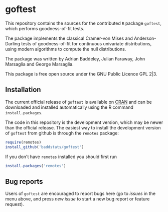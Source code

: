 # goftest

This repository contains the sources for the
contributed `R` package `goftest`, which performs
goodness-of-fit tests.

The package implements the classical Cramer-von Mises
and Anderson-Darling tests of goodness-of-fit
for continuous univariate distributions, using modern
algorithms to compute the null distributions.

The package was written by Adrian Baddeley, Julian Faraway,
John Marsaglia and George Marsaglia.

This package is free open source under the GNU Public Licence GPL 2|3.

## Installation

The current official release of `goftest` is available
on [CRAN](http://cran.r-project.org/web/packages/goftest)
and can be downloaded and installed automatically
using the R command `install.packages`. 

The code in this repository is the development version,
which may be newer than the official release.
The easiest way to install the development version of `goftest` 
from github is through the `remotes` package:

```R
require(remotes)
install_github('baddstats/goftest')
```

If you don't have `remotes` installed you should first run

```R
install.packages('remotes')
```

## Bug reports 

Users of `goftest` are encouraged to report bugs here 
(go to *issues* in the menu above, 
and press *new issue* to start a new bug report
or feature request).



